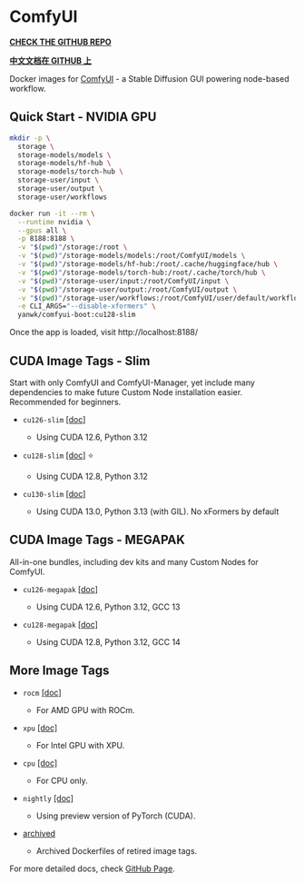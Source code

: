 # ComfyUI

**[CHECK THE GITHUB REPO](https://github.com/YanWenKun/ComfyUI-Docker)**

**[中文文档在 GITHUB 上](https://github.com/YanWenKun/ComfyUI-Docker/blob/main/README.zh.adoc)** 
<!-- | 
**[国内适配镜像点我](https://gitee.com/yanwenkun/ComfyUI-Docker/tree/main/cu124-cn)** -->

Docker images for [ComfyUI](https://github.com/comfyanonymous/ComfyUI) - a Stable Diffusion GUI powering node-based workflow.


## Quick Start - NVIDIA GPU

```sh
mkdir -p \
  storage \
  storage-models/models \
  storage-models/hf-hub \
  storage-models/torch-hub \
  storage-user/input \
  storage-user/output \
  storage-user/workflows

docker run -it --rm \
  --runtime nvidia \
  --gpus all \
  -p 8188:8188 \
  -v "$(pwd)"/storage:/root \
  -v "$(pwd)"/storage-models/models:/root/ComfyUI/models \
  -v "$(pwd)"/storage-models/hf-hub:/root/.cache/huggingface/hub \
  -v "$(pwd)"/storage-models/torch-hub:/root/.cache/torch/hub \
  -v "$(pwd)"/storage-user/input:/root/ComfyUI/input \
  -v "$(pwd)"/storage-user/output:/root/ComfyUI/output \
  -v "$(pwd)"/storage-user/workflows:/root/ComfyUI/user/default/workflows \
  -e CLI_ARGS="--disable-xformers" \
  yanwk/comfyui-boot:cu128-slim
```

Once the app is loaded, visit http://localhost:8188/


## CUDA Image Tags - Slim

Start with only ComfyUI and ComfyUI-Manager, yet include many dependencies to make future Custom Node installation easier.
Recommended for beginners.

- `cu126-slim` [\[doc\]](https://github.com/YanWenKun/ComfyUI-Docker/tree/main/cu126-slim)
  - Using CUDA 12.6, Python 3.12

- `cu128-slim` [\[doc\]](https://github.com/YanWenKun/ComfyUI-Docker/tree/main/cu128-slim) ⭐
  - Using CUDA 12.8, Python 3.12

- `cu130-slim` [\[doc\]](https://github.com/YanWenKun/ComfyUI-Docker/tree/main/cu130-slim)
  - Using CUDA 13.0, Python 3.13 (with GIL). No xFormers by default


## CUDA Image Tags - MEGAPAK

All-in-one bundles, including dev kits and many Custom Nodes for ComfyUI.

- `cu126-megapak` [\[doc\]](https://github.com/YanWenKun/ComfyUI-Docker/tree/main/cu126-megapak)
  - Using CUDA 12.6, Python 3.12, GCC 13

- `cu128-megapak` [\[doc\]](https://github.com/YanWenKun/ComfyUI-Docker/tree/main/cu128-megapak)
  - Using CUDA 12.8, Python 3.12, GCC 14


## More Image Tags

- `rocm` [\[doc\]](https://github.com/YanWenKun/ComfyUI-Docker/tree/main/rocm)
  - For AMD GPU with ROCm.

- `xpu` [\[doc\]](https://github.com/YanWenKun/ComfyUI-Docker/tree/main/xpu)
  - For Intel GPU with XPU.

- `cpu` [\[doc\]](https://github.com/YanWenKun/ComfyUI-Docker/tree/main/cpu)
  - For CPU only.

- `nightly` [\[doc\]](https://github.com/YanWenKun/ComfyUI-Docker/tree/main/nightly)
  - Using preview version of PyTorch (CUDA).

- [archived](https://github.com/YanWenKun/ComfyUI-Docker/tree/main/archived)
  - Archived Dockerfiles of retired image tags.

<!-- 
- `cu124-cn` [\[doc\]](https://github.com/YanWenKun/ComfyUI-Docker/tree/main/cu124-cn)

  - For users in mainland China. Using mirror sites for all download links. -->

For more detailed docs, check [GitHub Page](https://github.com/YanWenKun/ComfyUI-Docker).
